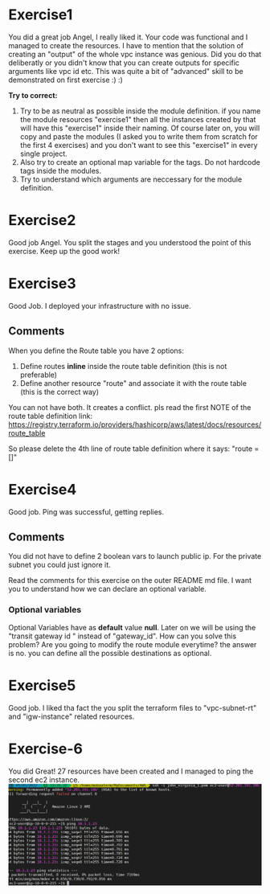 # Exercise1
You did a great job Angel, I really liked it. 
Your code was functional and I managed to create the resources.
I have to mention that the solution of creating an "output" of the whole vpc instance was genious. Did you do that deliberatly or you didn't know that you can create outputs for specific arguments like vpc id etc. This was quite a bit of "advanced" skill to be demonstrated on first exercise :) :)

**Try to correct:** 
1.  Try to be as neutral as possible inside the module definition. if you name the module resources "exercise1" then all the instances created by that will have this "exercise1" inside their naming.
Of course later on, you will copy and paste the modules (I asked you to write them from scratch for the first 4 exercises) and you don't want to see this "exercise1" in every single project.
2.  Also try to create an optional map variable for the tags. Do not hardcode tags inside the modules.
3.  Try to understand which arguments are neccessary for the module definition.

# Exercise2
Good job Angel. You split the stages and you understood the point of this exercise. Keep up the good work!

# Exercise3
Good Job. I deployed your infrastructure with no issue.

## Comments
When you define the Route table you have 2 options:
1.  Define routes **inline** inside the route table definition (this is not preferable)
2.  Define another resource "route" and associate it with the route table (this is the correct way)

You can not have both. It creates a conflict. pls read the first NOTE of the route table definition link:
https://registry.terraform.io/providers/hashicorp/aws/latest/docs/resources/route_table

So please delete the 4th line of route table definition where it says: "route = []"

# Exercise4
Good job. Ping was successful, getting replies.

## Comments
You did not have to define 2 boolean vars to launch public ip. For the private subnet you could just ignore it.

Read the comments for this exercise on the outer README md file. I want you to understand how we can declare an optional variable.
### Optional variables
Optional Variables have as **default** value **null**.
Later on we will be using the "transit gateway id " instead of "gateway_id". How can you solve this problem? Are you going to modify the route module everytime? the answer is no. you can define all the possible destinations as optional.

# Exercise5
Good job. I liked tha fact the you split the terraform files to "vpc-subnet-rt" and "igw-instance" related resources.

# Exercise-6
You did Great! 27 resources have been created and I managed to ping the second ec2 instance.
![Ex-6](./Images/Ex-6.PNG)

